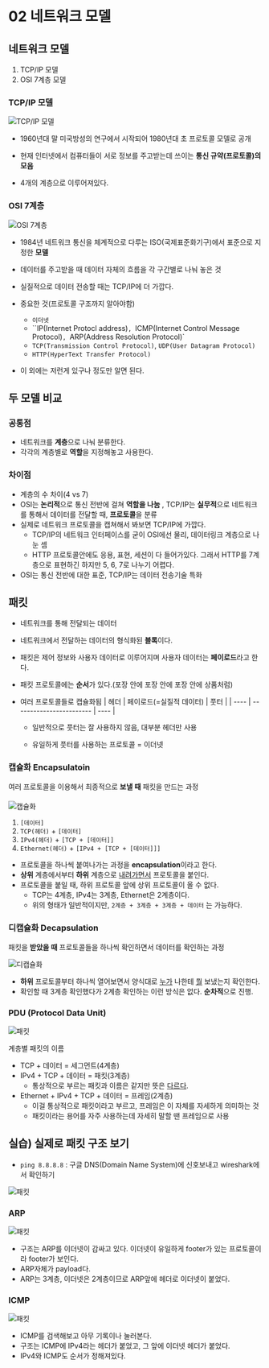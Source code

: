 # 02 네트워크 모델



## 네트워크 모델

1. TCP/IP 모델
2. OSI 7계층 모델



### TCP/IP 모델

<img src="02 네트워크 모델.assets/image-20220307005619521.png" alt="TCP/IP 모델">

- 1960년대 말 미국방성의 연구에서 시작되어 1980년대 초 프로토콜 모델로 공개
- 현재 인터넷에서 컴퓨터들이 서로 정보를 주고받는데 쓰이는 **통신 규약(프로토콜)의 모음**

- 4개의 계층으로 이루어져있다.



### OSI 7계층

<img src="02 네트워크 모델.assets/image-20220307013925409.png" alt="OSI 7계층">

- 1984년 네트워크 통신을 체계적으로 다루는 ISO(국제표준화기구)에서 표준으로 지정한 **모델**
- 데이터를 주고받을 때 데이터 자체의 흐름을 각 구간별로 나눠 놓은 것
- 실질적으로 데이터 전송할 때는 TCP/IP에 더 가깝다.
- 중요한 것(프로토콜 구조까지 알아야함) 
  - `이더넷`
  - ``IP(Internet Protocl address)`, `ICMP(Internet Control Message Protocol)`, `ARP(Address Resolution Protocol)`
  - `TCP(Transmission Control Protocol)`, `UDP(User Datagram Protocol)`
  - `HTTP(HyperText Transfer Protocol)`

- 이 외에는 저런게 있구나 정도만 알면 된다.



## 두 모델 비교

### 공통점

- 네트워크를 **계층**으로 나눠 분류한다.
- 각각의 계층별로 **역할**을 지정해놓고 사용한다.

### 차이점

- 계층의 수 차이(4 vs 7)
- OSI는 **논리적**으로 통신 전반에 걸쳐 **역할을 나눔** , TCP/IP는 **실무적**으로 네트워크를 통해서 데이터를 전달할 때, **프로토콜**을 분류
- 실제로 네트워크 프로토콜을 캡쳐해서 봐보면 TCP/IP에 가깝다.
  - TCP/IP의 네트워크 인터페이스를 굳이 OSI에선 물리, 데이터링크 계층으로 나눈 셈
  - HTTP 프로토콜안에도 응용, 표현, 세션이 다 들어가있다. 그래서 HTTP를 7계층으로 표현하긴 하지만 5, 6, 7로 나누기 어렵다.
- OSI는 통신 전반에 대한 표준, TCP/IP는 데이터 전송기술 특화





## 패킷

- 네트워크를 통해 전달되는 데이터

- 네트워크에서 전달하는 데이터의 형식화된 **블록**이다.

- 패킷은 제어 정보와 사용자 데이터로 이루어지며 사용자 데이터는 **페이로드**라고 한다.

- 패킷 프로토콜에는 **순서**가 있다.(포장 안에 포장 안에 포장 안에 상품처럼)

- 여러 프로토콜들로 캡슐화됨
   | 헤더 | 페이로드(=실질적 데이터) | 풋터 |
   | ---- | ------------------------ | ---- |
   
   - 일반적으로 풋터는 잘 사용하지 않음, 대부분 헤더만 사용 
   
   - 유일하게 풋터를 사용하는 프로토콜 = 이더넷
   
     

### 캡슐화 Encapsulatoin

여러 프로토콜을 이용해서 최종적으로 **보낼 때** 패킷을 만드는 과정

#### 

<img src="02 네트워크 모델.assets/image-20220307015208073.png" alt="캡슐화">

1. `[데이터]`
2. `TCP(헤더)` + `[데이터]`
3. `IPv4(헤더)` + `[TCP + [데이터]]`
4. `Ethernet(헤더)` + `[IPv4 + [TCP + [데이터]]]`

- 프로토콜을 하나씩 붙여나가는 과정을 **encapsulation**이라고 한다.
- **상위** 계층에서부터 **하위** 계층으로 <u>내려가면서</u> 프로토콜을 붙인다.
- 프로토콜을 붙일 때, 하위 프로토콜 앞에 상위 프로토콜이 올 수 없다.
  - TCP는 4계층, IPv4는 3계층, Ethernet은 2계층이다.
  - 위의 형태가 일반적이지만, `2계층 + 3계층 + 3계층 + 데이터` 는 가능하다.



### 디캡슐화 Decapsulation

패킷을 **받았을 때** 프로토콜들을 하나씩 확인하면서 데이터를 확인하는 과정

<img src="02 네트워크 모델.assets/image-20220307020135567.png" alt="디캡슐화">

- **하위** 프로토콜부터 하나씩 열어보면서 양식대로 <u>누가</u> 나한테 <u>뭘</u> 보냈는지 확인한다.
- 확인할 때 3계층 확인했다가 2계층 확인하는 이런 방식은 없다. **순차적**으로 진행.



### PDU (Protocol Data Unit)

<img src="02 네트워크 모델.assets/capsulation.png" alt="패킷">

계층별 패킷의 이름 

- TCP + 데이터 = 세그먼트(4계층)
- IPv4 + TCP + 데이터 = 패킷(3계층)
  - 통상적으로 부르는 패킷과 이름은 같지만 뜻은 <u>다르다</u>.
- Ethernet + IPv4 + TCP + 데이터 = 프레임(2계층)
  - 이걸 통상적으로 패킷이라고 부르고, 프레임은 이 자체를 자세하게 의미하는 것
  - 패킷이라는 용어를 자주 사용하는데 자세히 말할 땐 프레임으로 사용



## 실습) 실제로 패킷 구조 보기

- `ping 8.8.8.8` : 구글 DNS(Domain Name System)에 신호보내고 wireshark에서 확인하기

<img src="02 네트워크 모델.assets/ping.png" alt="패킷">

### ARP

<img src="02 네트워크 모델.assets/ARP.png" alt="패킷">



- 구조는 ARP를 이더넷이 감싸고 있다. 이더넷이 유일하게 footer가 있는 프로토콜이라 footer가 보인다.
- ARP자체가 payload다.
- ARP는 3계층, 이더넷은 2계층이므로 ARP앞에 헤더로 이더넷이 붙었다.





### ICMP

<img src="02 네트워크 모델.assets/ICMP.png" alt="패킷">

- ICMP를 검색해보고 아무 기록이나 눌러본다.
- 구조는 ICMP에 IPv4라는 헤더가 붙었고, 그 앞에 이더넷 헤더가 붙었다.
- IPv4와 ICMP도 순서가 정해져있다.

